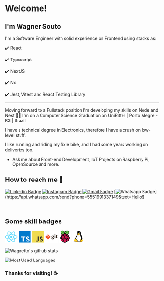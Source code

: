 

# Welcome!
## I'm Wagner Souto

I'm a Software Engineer with solid experience on Frontend using stacks as:

✔️ React

✔️ Typescript

✔️ NextJS

✔️ Nx

✔️ Jest, Vitest and React Testing Library

- - -

Moving forward to a Fullstack position I'm developing my skills on Node and Nest
👨‍🎓
I'm on a Computer Science Graduation on UniRitter | Porto Alegre - RS | Brazil

I have a technical degree in Electronics, therefore I have a crush on low-level stuff. 

I like running and riding my fixie bike, and I had some years working on deliveries too.

- Ask me about Front-end Development, IoT Projects on Raspberry Pi,  OpenSource and more.


## How to reach me :dart:
<!--
[Beacons](https://beacons.ai/wagnetto)
-->


[![Linkedin Badge](https://img.shields.io/badge/-LinkedIn-blue?style=flat-square&logo=Linkedin&logoColor=white&link=https://www.linkedin.com/in/souto-wagner/)](https://www.linkedin.com/in/souto-wagner/)
[![Instagram Badge](https://img.shields.io/badge/Instagram-E4405F?style=flat-square&logo=instagram&logoColor=white&link=https://www.instagram.com/soutonofront/)](https://www.instagram.com/soutonofront/)
[![Gmail Badge](https://img.shields.io/badge/-Gmail-c14438?style=flat-square&logo=Gmail&logoColor=white&link=mailto:wagnerssouto@gmail.com)](mailto:wagnerssouto@gmail.com)
[![Whatsapp Badge](https://img.shields.io/badge/-Whatsapp-4CA143?style=flat-square&labelColor=4CA143&logo=whatsapp&logoColor=white&link=https://api.whatsapp.com/send?phone=5551991337149&text=Hello!)](https://api.whatsapp.com/send?phone=5551991337149&text=Hello!)


<br>

## Some skill badges

<img src="https://raw.githubusercontent.com/devicons/devicon/1119b9f84c0290e0f0b38982099a2bd027a48bf1/icons/react/react-original.svg" alt="React" width="40" height="40" style="max-width:100%;"></img>
<img src="https://raw.githubusercontent.com/devicons/devicon/1119b9f84c0290e0f0b38982099a2bd027a48bf1/icons/typescript/typescript-original.svg" alt="TypeScript" width="40" height="40" style="max-width:100%;"></img>
<img src="https://raw.githubusercontent.com/devicons/devicon/2809b567852a4648062a2d3e7c1c531367458c0b/icons/javascript/javascript-original.svg" alt="JavaScript" width="40" height="40" style="max-width:100%;"></img>
<img src="https://raw.githubusercontent.com/devicons/devicon/2809b567852a4648062a2d3e7c1c531367458c0b/icons/git/git-original-wordmark.svg" alt="GIT" width="40" height="40" style="max-width:100%;"></img>
<img src="https://github.com/devicons/devicon/blob/master/icons/raspberrypi/raspberrypi-original.svg" alt="RaspberryPi" width="40" height="40" style="max-width:100%;"></img>
<img src="https://raw.githubusercontent.com/devicons/devicon/2809b567852a4648062a2d3e7c1c531367458c0b/icons/linux/linux-original.svg" alt="Linux" width="40" height="40" style="max-width:100%;"></img>

![Wagnetto's github stats](https://github-readme-stats.vercel.app/api?username=Wagnetto&show_icons=true&count_private=true&theme=radical)

![Most Used Languages](https://github-readme-stats.vercel.app/api/top-langs/?username=Wagnetto&layout=compact&langs_count=7&theme=dracula)



### Thanks for visiting! ☕
